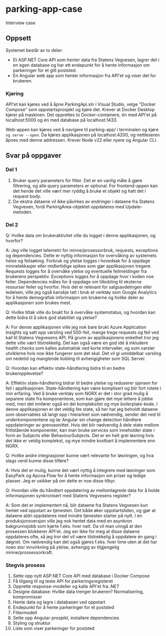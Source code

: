 # parking-app-case
Interview case

## Oppsett

Systemet består av to deler:
- Et ASP.NET Core API som henter data fra Statens Vegvesen, lagrer det i en egen database og har ett endepunkt for å hente informasjon om parkeringer for et gitt poststed.
- En Angular web app som henter informasjon fra API'et og viser det for brukeren.

### Kjøring
API'et kan kjøres ved å åpne ParkingApi.sln i Visual Studio, velge "Docker Compose" som oppstartsprosjekt og kjøre det. Krever at Docker Desktop kjører på maskinen. Det opprettes to Docker-containere, én med API'et på localhost:5000 og én med database på localhost:1433.

Web-appen kan kjøres ved å navigere til parking-app/ i terminalen og kjøre `ng serve --open`. Da kjøres applikasjonen på localhost:4200, og nettleseren åpnes med denne addressen. Krever Node v22 eller nyere og Angular CLI. 

## Svar på oppgaver
### Del 1
1. Bruker query parameters for filter. Det er en vanlig måte å gjøre filtrering, og alle query parameters er optional. For frontend-appen kan det hende det ville vært mer ryddig å bruke et objekt og hatt det i request body.
2. De ekstra dataene vil ikke påvirkes av endringer i dataene fra Statens Vegvesen, fordi ParkingArea-objektet oppdateres med Update-metoden. 

### Del 2
Q: Hvilke data om brukeraktivitet ville du logget i denne applikasjonen, og hvorfor?

A: Jeg ville logget telemetri for minne/prosessorbruk, requests, exceptions og dependencies. Dette er nyttig informasjon for overvåking av systemets helse og feilsøking. Forbruk og ytelse logges i hovedsak for å oppdage minnelekkasjer eller midlertidige spikes som gjør applikasjonen tregere. Requests logges for å overvåke ytelse og eventuelle feilmeldinger fra brukerens perspektiv. Exceptions logges for å oppdage hvor i koden noe feiler. Dependencies måles for å oppdage om tilkobling til eksterne ressurser feiler og hvorfor. Hvis det er relevant for salgsavdelingen eller ledelsen, ville jeg også kanskje tatt i bruk et verktøy som Google Analytics for å hente demografisk informasjon om brukerne og hvilke deler av applikasjonen som brukes mest. 

Q: Hvilke tiltak ville du brukt for å overvåke systemstatus, og hvordan kan dette bidra til å sikre god stabilitet og ytelse?

A: For denne applikasjonen ville jeg nok bare brukt Azure Application Insights og satt opp varsling ved 500-feil, mange trege requests og feil ved kall til Statens Vegvesens API. På grunn av applikasjonens enkelhet tror jeg dette ville vært tilstrekkelig. Det kan også være en god idé å inkludere health checks som kalles automatisk ved korte intervaller, og som varsler utviklerne hvis noe ikke fungerer som det skal. Det vil gi umiddelbar varsling om nedetid og manglende kobling til avhengigheter som SQL Server. 

Q: Hvordan kan effektiv state-håndtering bidra til en bedre brukeropplevelse?

A: Effektiv state-håndtering bidrar til bedre ytelse og reduserer sjansen for feil i applikasjonen. State-håndtering kan være komplisert og blir fort rotete i min erfaring. Ved å bruke verktøy som NGRX er det i stor grad mulig å separere state fra komponentene, som kan gjøre det mye lettere å jobbe med, men det innfører også en del kompleksitet og mye boilerplate-kode. I denne applikasjonen er det veldig lite state, så her har jeg beholdt dataene som observables så langt opp i hierarkiet som nødvendig, sender det ned til underkomponentene og lar Angular sin change detection håndtere oppdateringer av grensesnittet. Hvis det blir nødvendig å dele state mellom frittstående komponenter, kan man bruke services som inneholder state i form av Subjects eller BehaviourSubjects. Det er en helt grei løsning hvis det ikke er veldig komplekst, og mye mindre kostbart å implementere enn NGRX.

Q: Hvilke andre integrasjoner kunne vært relevante for løsningen, og hva slags verdi kunne disse tilføre?

A: Hvis det er mulig, kunne det vært nyttig å integrere med løsninger som EasyPark og Apcoa Flow for å hente informasjon om priser og ledige plasser. Jeg er usikker på om dette er noe disse tilbyr. 

Q: Hvordan ville du håndtert oppdatering av mellomlagrede data for å holde informasjonen synkronisert med Statens Vegvesens register?

A: Som det er implementert nå, blir dataene fra Statens Vegvesen kun hentet ved oppstart av tjenesten. Det både øker oppstartstiden, og gjør at dataene aldri oppdateres med mindre tjenesten starter på nytt. I en produksjonsversjon ville jeg nok hentet data med en asynkron bakgrunnsjobb som kjørte f.eks. hver natt. Da vil man unngå at den prosessen blokkerer API'et. Jeg ser ikke for meg at disse dataene oppdateres ofte, så jeg tror det vil være tilstrekkelig å oppdatere én gang i døgnet. Om nødvendig kan det også gjøres f.eks. hver time uten at det har noen stor innvirkning på ytelse, avhengig av tilgjengelig minne/prossessorkraft. 

### Stegvis prosess

1. Sette opp nytt ASP.NET Core API med database i Docker Compose
2. Få tilgang til og teste API for parkeringsregisteret
3. Opprette response-modeller og kalle API'et fra .NET
4. Designe database: Hvilke data trenger brukeren? Normalisering, kompromisser
5. Hente data og lagre i databasen ved oppstart
6. Endepunkt for å hente parkeringer for et poststed
7. Filtermodell
8. Sette opp Angular-prosjekt, installere dependencies
9. Styling og struktur
10. Liste som viser parkeringer for poststed
